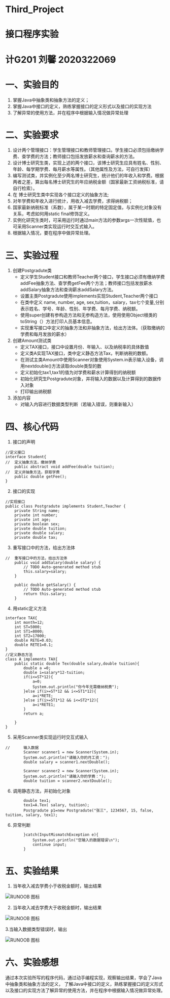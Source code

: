# Third_Project
# 接口程序实验
# 计G201 刘馨 2020322069 
# 一、实验目的
1. 掌握Java中抽象类和抽象方法的定义； 
2. 掌握Java中接口的定义，熟练掌握接口的定义形式以及接口的实现方法
3. 了解异常的使用方法，并在程序中根据输入情况做异常处理

# 二、实验要求
1. 设计两个管理接口：学生管理接口和教师管理接口。学生接口必须包括缴纳学费、查学费的方法；教师接口包括发放薪水和查询薪水的方法。
2. 设计博士研究生类，实现上述的两个接口，该博士研究生应具有姓名、性别、年龄、每学期学费、每月薪水等属性。（其他属性及方法，可自行发挥）
3. 编写测试类，并实例化至少两名博士研究生，统计他们的年收入和学费。根据两者之差，算出每名博士研究生的年应纳税金额（国家最新工资纳税标准，请自行检索）。
4. 在 博士研究生类中实现各个接口定义的抽象方法;
5. 对年学费和年收入进行统计，用收入减去学费，求得纳税额；
6. 国家最新纳税标准（系数），属于某一时期的特定固定值，与实例化对象没有关系，考虑如何用static  final修饰定义。
7. 实例化研究生类时，可采用运行时通过main方法的参数args一次性赋值，也可采用Scanner类实现运行时交互式输入。
8. 根据输入情况，要在程序中做异常处理。
# 三、实验过程
1. 创建Postgradute类
    - 定义学生Student接口和教师Teacher两个接口，学生接口必须有缴纳学费addFee抽象方法、查学费getFee两个方法；教师接口包括发放薪水addSalary抽象方法和查询薪水addSalary方法。
    - 设置主类Postgradute使用implements实现Student,Teacher两个接口
    - 在类中定义 name,  number, age, sex,tuition，salary，tax七个变量,分别表示姓名、学号、年龄、性别、年学费、每月学费、纳税额。
    - 使用super创建有参构造方法和无参构造方法，使用使用Object根类的toString（）方法打印人员基本信息。
    - 实现重写接口中定义的抽象方法和非抽象方法，给出方法体。（获取缴纳的学费和每月发放的薪水）
2. 创建Amount测试类
    - 定义TAX接口，接口中设置月份、年输入、以及纳税率的具体数值
    - 定义类A实现TAX接口，类中定义静态方法Tax，判断纳税的数额。
    - 在测试主类Amount中使用Scanner对象使用System.in表示输入设备，调用nextdouble()方法读取double类型的数
    - 定义初始化tax1,tax1的值为对学费和薪水计算得到的纳税额
    - 初始化研究生Postgradute对象，并将输入的数据以及计算得到的数据传入对象 
    - 打印输出纳税额
3. 添加内容
    - 对输入内容进行数据类型判断（若输入错误，则重新输入）
# 四、核心代码
1. 接口的声明
```
//定义接口
interface Student{
//	定义抽象方法，缴纳学费
	public abstract void addFee(double tuition);
//	定义非抽象方法，获取学费
	public double getFee();
}
```
2. 接口的实现
```
//实现接口
public class Postgradute implements Student,Teacher {
	private String name;
	private int number;
	private int age;
	private boolean sex;
	private double tuition;
	private double salary;
	private double tax;
```
3. 重写接口中的方法，给出方法体
```
//	重写接口中的方法，给出方法体
	public void addSalary(double salary) {
		// TODO Auto-generated method stub
		this.salary=salary;
	}

	public double getSalary() {
		// TODO Auto-generated method stub
		return this.salary;
	}
```
4. 用static定义方法
```
interface TAX{
	int month=12;
	int ST=5000;
	int ST1=8000;
	int ST2=17000;
	double RETE=0.03;
	double RETE1=0.1;
}
//定义静态方法
class A implements TAX{
	public static double Tex(double salary,double tuition){
		double a =0;
		double i=salary*12-tuition;
		if(i<=ST*12){
			a=0;
			System.out.println("你今年无需缴纳税费");
		}else if(i>=ST*12 && i<=ST1*12){
			a=i*RETE;
		}else if(i>=ST1*12 && i<=ST2*12){
			a=i*RETE1;
		}
		return a;
		
	}
}
```
5. 采用Scanner类实现运行时交互式输入
```
//		输入数据
		Scanner scanner1 = new Scanner(System.in);
		System.out.println("请输入你的月工资：");
		double salary = scanner1.nextDouble();
		
		Scanner scanner2 = new Scanner(System.in);
		System.out.println("请输入你的学费：");
		double tuition = scanner2.nextDouble();
```
6. 调用静态方法，并初始化对象
```
		double tex1;
		tex1=A.Tex( salary, tuition);
		Postgradute p1=new Postgradute("张三", 1234567, 15, false, tuition, salary, tex1);
```
6. 异常判断
```
		}catch(InputMismatchException e){
			System.out.println("您输入的数据错误\n");
			continue input;
		}
```
# 五、实验结果
1. 当年收入减去学费小于收税金额时，输出结果

![RUNOOB 图标](http://p.qlogo.cn/qqmail_head/7YEOYibLSdBqZVD4CyGuGu0fhvWt8ibzgj1bHMWR2jeQic86GGB0xcDwRibXxASyVPzgNpY4ic8duJ4A/0)

2. 当年收入减去学费大于收税金额时，输出结果

![RUNOOB 图标](https://p.qlogo.cn/qqmail_head/ajNVdqHZLLCjXzl2bwPUPHEQOOzARqLRmZFqzPgyAkyQs5QCQsC5SqjEtPibT1dfvqCKSx4ibslMM/0)

3.当输入数据类型错误时，输出

![RUNOOB 图标](https://p.qlogo.cn/qqmail_head/ajNVdqHZLLCjXzl2bwPUPHEQOOzARqLRmZFqzPgyAkyZxOciaoONJvdRH9vJvqncAZTJlCrjbqZI/0)


# 六、实验感想
通过本次实验所写的程序代码，通过动手编程实现，观察输出结果，学会了Java中抽象类和抽象方法的定义， 了解Java中接口的定义，熟练掌握接口的定义形式以及接口的实现方法了解异常的使用方法，并在程序中根据输入情况做异常处理。
